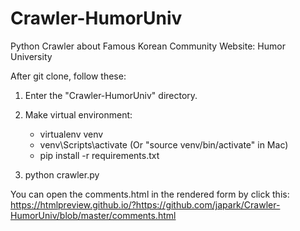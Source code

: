 # Crawler-HumorUniv
Python Crawler about Famous Korean Community Website: Humor University

After git clone, follow these:

1) Enter the "Crawler-HumorUniv" directory.

2) Make virtual environment:
   - virtualenv venv
   - venv\Scripts\activate (Or "source venv/bin/activate" in Mac)
   - pip install -r requirements.txt

3) python crawler.py


You can open the comments.html in the rendered form by click this:  
https://htmlpreview.github.io/?https://github.com/japark/Crawler-HumorUniv/blob/master/comments.html
